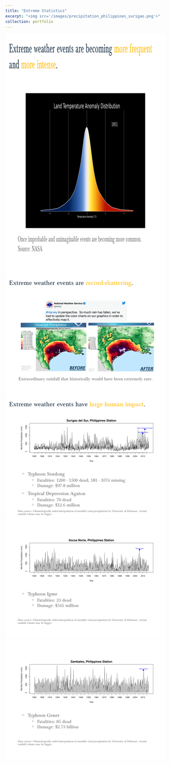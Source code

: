 ```yaml
---
title: "Extreme Statistics"
excerpt: "<img src='/images/precipitation_philippines_surigao.png'>"
collection: portfolio
---
```


<img src='/images/extreme_statistics/website_AIC_ExtremeStatistics-01.png' width="1000" height="756">
<img src='/images/extreme_statistics/website_AIC_ExtremeStatistics-02.png'>
<img src='/images/extreme_statistics/website_AIC_ExtremeStatistics-03.png'>
<img src='/images/extreme_statistics/website_AIC_ExtremeStatistics-04.png'>
<img src='/images/extreme_statistics/website_AIC_ExtremeStatistics-05.png'>


